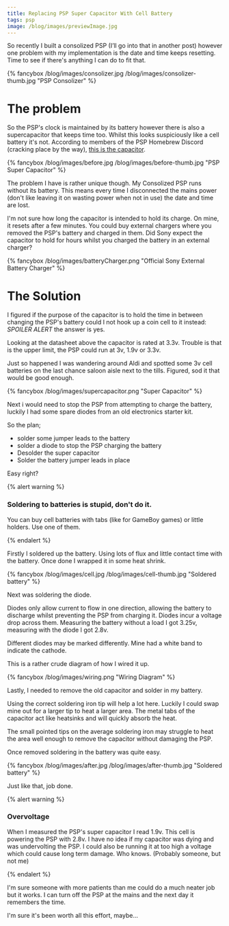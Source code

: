 ```yaml
---
title: Replacing PSP Super Capacitor With Cell Battery
tags: psp
image: /blog/images/previewImage.jpg
---
```


So recently I built a consolized PSP (I’ll go into that in another post) however one problem with my implementation is the date and time keeps resetting. Time to see if there's anything I can do to fit that.

{% fancybox /blog/images/consolizer.jpg /blog/images/consolizer-thumb.jpg "PSP Consolizer" %}

<!-- more -->

# The problem

So the PSP's clock is maintained by its battery however there is also a supercapacitor that keeps time too. Whilst this looks suspiciously like a cell battery it's not. According to members of the PSP Homebrew Discord (cracking place by the way), [this is the capacitor](https://uk.farnell.com/panasonic/eecen0f204ak/cap-0-2f-3-3v-double-layer-smd/dp/1305070).

{% fancybox /blog/images/before.jpg /blog/images/before-thumb.jpg "PSP Super Capacitor" %}

The problem I have is rather unique though. My Consolized PSP runs without its battery. This means every time I disconnected the mains power (don't like leaving it on wasting power when not in use) the date and time are lost.

I'm not sure how long the capacitor is intended to hold its charge. On mine, it resets after a few minutes. You could buy external chargers where you removed the PSP's battery and charged in them. Did Sony expect the capacitor to hold for hours whilst you charged the battery in an external charger?

{% fancybox /blog/images/batteryCharger.png "Official Sony External Battery Charger" %}

# The Solution

I figured if the purpose of the capacitor is to hold the time in between changing the PSP's battery could I not hook up a coin cell to it instead: _SPOILER ALERT_ the answer is yes.

Looking at the datasheet above the capacitor is rated at 3.3v. Trouble is that is the upper limit, the PSP could run at 3v, 1.9v or 3.3v.

Just so happened I was wandering around Aldi and spotted some 3v cell batteries on the last chance saloon aisle next to the tills. Figured, sod it that would be good enough.

{% fancybox /blog/images/supercapacitor.png "Super Capacitor" %}

Next i would need to stop the PSP from attempting to charge the battery, luckily I had some spare diodes from an old electronics starter kit.

So the plan;

- solder some jumper leads to the battery
- solder a diode to stop the PSP charging the battery
- Desolder the super capacitor
- Solder the battery jumper leads in place

Easy right?

{% alert warning %}

### Soldering to batteries is stupid, don't do it.

You can buy cell batteries with tabs (like for GameBoy games) or little holders. Use one of them.

{% endalert %}

Firstly I soldered up the battery. Using lots of flux and little contact time with the battery. Once done I wrapped it in some heat shrink.

{% fancybox /blog/images/cell.jpg /blog/images/cell-thumb.jpg "Soldered battery" %}

Next was soldering the diode.

Diodes only allow current to flow in one direction, allowing the battery to discharge whilst preventing the PSP from charging it. Diodes incur a voltage drop across them. Measuring the battery without a load I got 3.25v, measuring with the diode I got 2.8v.

Different diodes may be marked differently. Mine had a white band to indicate the cathode.

This is a rather crude diagram of how I wired it up.

{% fancybox /blog/images/wiring.png "Wiring Diagram" %}

Lastly, I needed to remove the old capacitor and solder in my battery.

Using the correct soldering iron tip will help a lot here. Luckily I could swap mine out for a larger tip to heat a larger area. The metal tabs of the capacitor act like heatsinks and will quickly absorb the heat.

The small pointed tips on the average soldering iron may struggle to heat the area well enough to remove the capacitor without damaging the PSP.

Once removed soldering in the battery was quite easy.

{% fancybox /blog/images/after.jpg /blog/images/after-thumb.jpg "Soldered battery" %}

Just like that, job done.

{% alert warning %}

### Overvoltage

When I measured the PSP's super capacitor I read 1.9v. This cell is powering the PSP with 2.8v. I have no idea if my capacitor was dying and was undervolting the PSP. I could also be running it at too high a voltage which could cause long term damage. Who knows. (Probably someone, but not me)

{% endalert %}

I'm sure someone with more patients than me could do a much neater job but it works. I can turn off the PSP at the mains and the next day it remembers the time.

I'm sure it's been worth all this effort, maybe...
